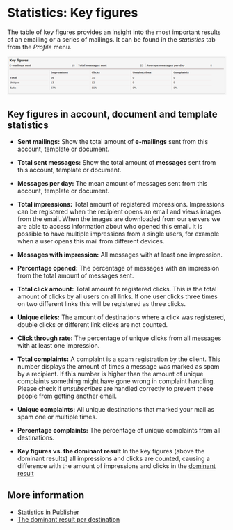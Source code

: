 # Statistics: Key figures

The table of key figures provides an insight into the most important 
results of an emailing or a series of mailings. It can be found in the 
*statistics* tab from the *Profile* menu.

![Key figures](../images/key_figures.png)

## Key figures in account, document and template statistics

- **Sent mailings:** Show the total amount of **e-mailings** sent from 
this account, template or document.

- **Total sent messages:** Show the total amount of **messages** sent 
from this account, template or document.

- **Messages per day:** The mean amount of messages sent from this account, 
template or document.

- **Total impressions:** Total amount of registered impressions. Impressions 
can be registered when the recipient opens an email and views images from 
the email. When the images are downloaded from our servers we are able to 
access information about who opened this email. It is possible to have 
multiple impressions from a single users, for example when a user opens this 
mail from different devices.

- **Messages with impression:** All messages with at least one impression.

- **Percentage opened:** The percentage of messages with an impression 
from the total amount of messages sent.

- **Total click amount:** Total amount fo registered clicks. This is the 
total amount of clicks by all users on all links. If one user clicks three
times on two different links this will be registered as three clicks.

- **Unique clicks:** The amount of destinations where a click was registered, 
double clicks or different link clicks are not counted.

- **Click through rate:** The percentage of unique clicks from all messages 
with at least one impression.

- **Total complaints:** A complaint is a spam registration by the client.
This number displays the amount of times a message was marked as spam by 
a recipient. If this number is higher than the amount of unique complaints 
something might have gone wrong in complaint handling. Please check if 
*unsubscribes* are handled correctly to prevent these people from getting 
another email.

- **Unique complaints:** All unique destinations that marked your mail as 
spam one or multiple times.

- **Percentage complaints:** The percentage of unique complaints from all 
destinations.

- **Key figures vs. the dominant result**
In the key figures (above the dominant results) all impressions and clicks 
are counted, causing a difference with the amount of impressions and clicks 
in the [dominant result](./statistics-dominant-result)

## More information

* [Statistics in Publisher](./statistics)
* [The dominant result per destination](./statistics-dominant-result)
